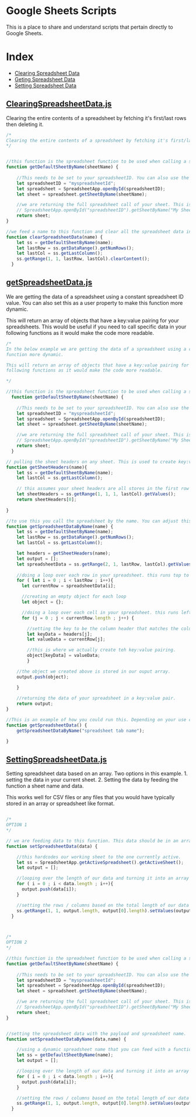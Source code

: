 # Google Sheets Scripts

This is a place to share and understand scripts that pertain directly to Google Sheets.

# Index

- [Clearing Spreadsheet Data](#ClearingSpreadsheetData)
- [Geting Spreadsheet Data](#gettingSpreadsheetData)
- [Setting Spreadsheet Data](#SettingSpreadsheetData)


<a name="ClearingSpreadsheetData"></a>
## [ClearingSpreadsheetData.js](https://github.com/coltoneshaw/Google-Apps-Script-Functions/blob/main/Google%20Sheets/clearingSpreadsheetData.js)
Clearing the entire contents of a spreadsheet by fetching it's first/last rows then deleting it.

```javascript
/*
Clearing the entire contents of a spreadsheet by fetching it's first/last rows then deleting it.
*/


//this function is the spreadsheet function to be used when calling a sheet. Need to use this when modifying data.
function getDefaultSheetByName(sheetName) {
    
    //This needs to be set to your spreadsheetID. You can also use the user properties functions.
    let spreadsheetID = "myspreadsheetId"; 
    let spreadsheet = SpreadsheetApp.openById(spreadsheetID);
    let sheet = spreadsheet.getSheetByName(sheetName); 

    //we are returning the full spreadsheet call of your sheet. This is the equivolent of running
    // SpreadsheetApp.openById("spreadsheetID").getSheetByName("My Sheet"); 
    return sheet;
}

//we feed a name to this function and clear all the spreadsheet data in it.
function clearSpreadsheetData(name) {
    let ss = getDefaultSheetByName(name);
    let lastRow = ss.getDataRange().getNumRows();
    let lastCol = ss.getLastColumn();
    ss.getRange(1, 1, lastRow, lastCol).clearContent();
  }
```

<a name="gettingSpreadsheetData"></a>
## [getSpreadsheetData.js](https://github.com/coltoneshaw/Google-Apps-Script-Functions/blob/main/Google%20Sheets/getSpreadsheetData.js)
We are getting the data of a spreadsheet using a constant spreadsheet ID value. You can also set this as a user property to make this
function more dynamic.

This will return an array of objects that have a key:value pairing for your spreadsheets. This would be useful if you need to call specific data in your
following functions as it would make the code more readable. 

```javascript
/*
In the below example we are getting the data of a spreadsheet using a constant spreadsheet ID value. You can also set this as a user property to make this
function more dynamic.

This will return an array of objects that have a key:value pairing for your spreadsheets. This would be useful if you need to call specific data in your
following functions as it would make the code more readable. 

*/

//this function is the spreadsheet function to be used when calling a sheet. Need to use this when modifying data.
  function getDefaultSheetByName(sheetName) {
    
    //This needs to be set to your spreadsheetID. You can also use the user properties functions.
    let spreadsheetID = "myspreadsheetId"; 
    let spreadsheet = SpreadsheetApp.openById(spreadsheetID);
    let sheet = spreadsheet.getSheetByName(sheetName); 

    //we are returning the full spreadsheet call of your sheet. This is the equivolent of running
    // SpreadsheetApp.openById("spreadsheetID").getSheetByName("My Sheet"); 
    return sheet;
  }

// pulling the sheet headers on any sheet. This is used to create key:value pairs.
function getSheetHeaders(name){
    let ss = getDefaultSheetByName(name);
    let lastCol = ss.getLastColumn();

    // this assumes your sheet headers are all stores in the first row of your spreadsheet.
    let sheetHeaders = ss.getRange(1, 1, 1, lastCol).getValues();
    return sheetHeaders[0];
  
}

//to use this you call the spreadsheet by the name. You can adjust this if needed. 
function getSpreadsheetDataByName(name) { 
    let ss = getDefaultSheetByName(name);
    let lastRow = ss.getDataRange().getNumRows();
    let lastCol = ss.getLastColumn();

    let headers = getSheetHeaders(name);
    let output = [];
    let spreadsheetData = ss.getRange(2, 1, lastRow, lastCol).getValues();
 
    //doing a loop over each row in your spreadsheet. this runs top to bottom.
    for ( let i = 0 ; i < lastRow ; i++){  
      let currentRow = spreadsheetData[i];

      //creating an empty object for each loop
      let object = {};

      //doing a loop over each cell in your spreadsheet. this runs left to right.
      for (j = 0 ; j < currentRow.length ; j++) {

        //setting the key to be the column header that matches the column data
        let keyData = headers[j];
        let valueData = currentRow[j];

        //this is where we actually create teh key:value pairing.
        object[keyData] = valueData;
        }

    //the object we created above is stored in our ouput array.
    output.push(object);

    }
    
    //returning the data of your spreadsheet in a key:value pair.
    return output;
}

//This is an example of how you could run this. Depending on your use case.
function getSpreadsheetData() {
    getSpreadsheetDataByName("spreadsheet tab name");

}
```


<a name="SettingSpreadsheetData"></a>
## [SettingSpreadsheetData.js](https://github.com/coltoneshaw/Google-Apps-Script-Functions/blob/main/Google%20Sheets/settingSpreadsheetData.js)

Setting spreadsheet data based on an array. Two options in this example. 1. setting the data in your current sheet. 2. Setting the data by feeding the function a sheet name and data.

This works well for CSV files or any files that you would have typically stored in an array or spreadsheet like format.

```javascript

/*
OPTION 1
*/

// we are feeding data to this function. This data should be in an array format. I typically use this for feeding a CSV
function setSpreadsheetData(data) { 

    //this hardcodes our working sheet to the one currently active. 
    let ss = SpreadsheetApp.getActiveSpreadsheet().getActiveSheet();
    let output = [];

    //looping over the length of our data and turning it into an array that Google Sheets will accept.
    for ( i = 0 ; i < data.length ; i++){
      output.push(data[i]);
    }  

    //setting the rows / columns based on the total length of our data once done.
    ss.getRange(1, 1, output.length, output[0].length).setValues(output);
  }



/*
OPTION 2
*/

//this function is the spreadsheet function to be used when calling a sheet. Need to use this when modifying data.
function getDefaultSheetByName(sheetName) {
    
    //This needs to be set to your spreadsheetID. You can also use the user properties functions.
    let spreadsheetID = "myspreadsheetId"; 
    let spreadsheet = SpreadsheetApp.openById(spreadsheetID);
    let sheet = spreadsheet.getSheetByName(sheetName); 

    //we are returning the full spreadsheet call of your sheet. This is the equivolent of running
    // SpreadsheetApp.openById("spreadsheetID").getSheetByName("My Sheet"); 
    return sheet;
}


//setting the spreadsheet data with the payload and spreadsheet name.
function setSpreadsheetDataByName(data,name) { 

    //using a dynamic spreadsheet name that you can feed with a function.
    let ss = getDefaultSheetByName(name);
    let output = [];

    //looping over the length of our data and turning it into an array that Google Sheets will accept.
    for ( i = 0 ; i < data.length ; i++){
      output.push(data[i]);
    }  

    //setting the rows / columns based on the total length of our data once done.
    ss.getRange(1, 1, output.length, output[0].length).setValues(output);
  }
```
